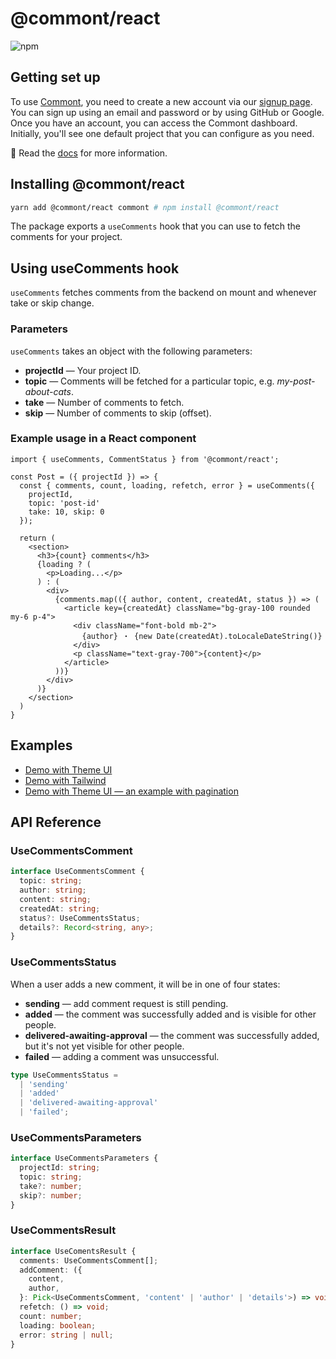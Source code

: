 # @commont/react

![npm](https://img.shields.io/npm/v/@commont/react)

## Getting set up

To use [Commont](https://www.commont.app/), you need to create a new account via
our [signup page](https://www.commont.app/signup). You can sign up using an
email and password or by using GitHub or Google. Once you have an account, you
can access the Commont dashboard. Initially, you'll see one default project that
you can configure as you need.

👀 Read the [docs](https://www.commont.app/docs) for more information.

## Installing @commont/react

```sh
yarn add @commont/react commont # npm install @commont/react
```

The package exports a `useComments` hook that you can use to fetch the comments
for your project.

## Using useComments hook

`useComments` fetches comments from the backend on mount and whenever take or
skip change.

### Parameters

`useComments` takes an object with the following parameters:

- **projectId** — Your project ID.
- **topic** — Comments will be fetched for a particular topic, e.g.
  _my-post-about-cats_.
- **take** — Number of comments to fetch.
- **skip** — Number of comments to skip (offset).

### Example usage in a React component

```tsx
import { useComments, CommentStatus } from '@commont/react';

const Post = ({ projectId }) => {
  const { comments, count, loading, refetch, error } = useComments({
    projectId,
    topic: 'post-id'
    take: 10, skip: 0
  });

  return (
    <section>
      <h3>{count} comments</h3>
      {loading ? (
        <p>Loading...</p>
      ) : (
        <div>
          {comments.map(({ author, content, createdAt, status }) => (
            <article key={createdAt} className="bg-gray-100 rounded my-6 p-4">
              <div className="font-bold mb-2">
                {author} ・ {new Date(createdAt).toLocaleDateString()}
              </div>
              <p className="text-gray-700">{content}</p>
            </article>
          ))}
        </div>
      )}
    </section>
  )
}
```

## Examples

- <a href="https://codesandbox.io/s/commont-react-theme-ui-demo-osx9o">Demo with
  Theme UI</a>
- <a href="https://codesandbox.io/s/commont-react-demo-tailwind-pvhgw">Demo with
  Tailwind</a>
- <a href="https://codesandbox.io/s/commont-react-theme-ui-pagination-o4tg8">Demo
  with Theme UI — an example with pagination</a>

## API Reference

### UseCommentsComment

```ts
interface UseCommentsComment {
  topic: string;
  author: string;
  content: string;
  createdAt: string;
  status?: UseCommentsStatus;
  details?: Record<string, any>;
}
```

### UseCommentsStatus

When a user adds a new comment, it will be in one of four states:

- **sending** — add comment request is still pending.
- **added** — the comment was successfully added and is visible for other
  people.
- **delivered-awaiting-approval** — the comment was successfully added, but it's
  not yet visible for other people.
- **failed** — adding a comment was unsuccessful.

```ts
type UseCommentsStatus =
  | 'sending'
  | 'added'
  | 'delivered-awaiting-approval'
  | 'failed';
```

### UseCommentsParameters

```ts
interface UseCommentsParameters {
  projectId: string;
  topic: string;
  take?: number;
  skip?: number;
}
```

### UseCommentsResult

```ts
interface UseComentsResult {
  comments: UseCommentsComment[];
  addComment: ({
    content,
    author,
  }: Pick<UseCommentsComment, 'content' | 'author' | 'details'>) => void;
  refetch: () => void;
  count: number;
  loading: boolean;
  error: string | null;
}
```
